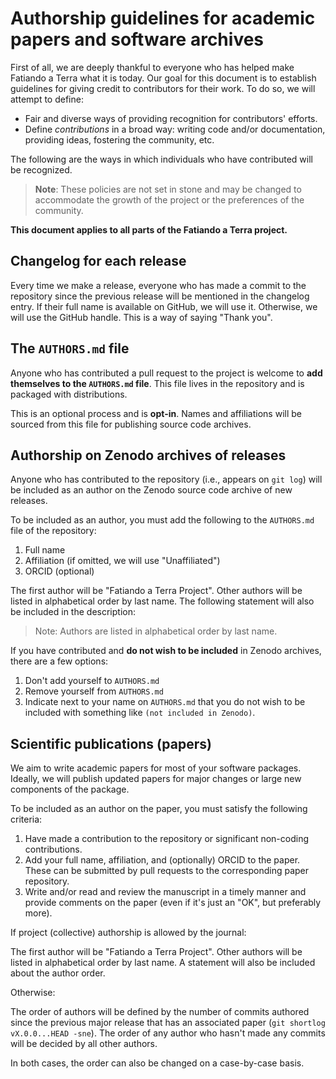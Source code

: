 # Authorship guidelines for academic papers and software archives

First of all, we are deeply thankful to everyone who has helped make Fatiando a
Terra what it is today. Our goal for this document is to establish guidelines
for giving credit to contributors for their work.
To do so, we will attempt to define:

- Fair and diverse ways of providing recognition for contributors' efforts.
- Define _contributions_ in a broad way: writing code and/or documentation,
  providing ideas, fostering the community, etc.

The following are the ways in which individuals who have contributed will be
recognized. 

> **Note**: These policies are not set in stone and may be changed to
> accommodate the growth of the project or the preferences of the community.

**This document applies to all parts of the Fatiando a Terra project.**


## Changelog for each release

Every time we make a release, everyone who has made a commit to the repository
since the previous release will be mentioned in the changelog entry. If their
full name is available on GitHub, we will use it. Otherwise, we will use the
GitHub handle. This is a way of saying "Thank you".


## The `AUTHORS.md` file

Anyone who has contributed a pull request to the project is welcome to **add
themselves to the `AUTHORS.md` file**. This file lives in the repository and is
packaged with distributions. 

This is an optional process and is **opt-in**. Names and affiliations will be
sourced from this file for publishing source code archives.


## Authorship on Zenodo archives of releases

Anyone who has contributed to the repository (i.e., appears on `git log`) will
be included as an author on the Zenodo source code archive of new releases.

To be included as an author, you must add the following to the `AUTHORS.md`
file of the repository:

1. Full name
2. Affiliation (if omitted, we will use "Unaffiliated")
3. ORCID (optional)

The first author will be "Fatiando a Terra Project".
Other authors will be listed in alphabetical order by last name.
The following statement will also be included in the description:

> Note: Authors are listed in alphabetical order by last name.

If you have contributed and **do not wish to be included** in Zenodo archives,
there are a few options:

1. Don't add yourself to `AUTHORS.md`
2. Remove yourself from `AUTHORS.md`
3. Indicate next to your name on `AUTHORS.md` that you do not wish to be
   included with something like `(not included in Zenodo)`.


## Scientific publications (papers)

We aim to write academic papers for most of your software packages. Ideally, we
will publish updated papers for major changes or large new components of the
package.

To be included as an author on the paper, you must satisfy the following
criteria:

1. Have made a contribution to the repository or significant non-coding
   contributions.
2. Add your full name, affiliation, and (optionally) ORCID to the paper. These
   can be submitted by pull requests to the corresponding paper repository.
3. Write and/or read and review the manuscript in a timely manner and provide
   comments on the paper (even if it's just an "OK", but preferably more).

If project (collective) authorship is allowed by the journal:

The first author will be "Fatiando a Terra Project".
Other authors will be listed in alphabetical order by last name.
A statement will also be included about the author order.

Otherwise:

The order of authors will be defined by the number of commits authored 
since the previous major release that has an associated paper 
(`git shortlog vX.0.0...HEAD -sne`). 
The order of any author who hasn't made any commits will be decided by 
all other authors.

In both cases, the order can also be changed on a case-by-case basis.
